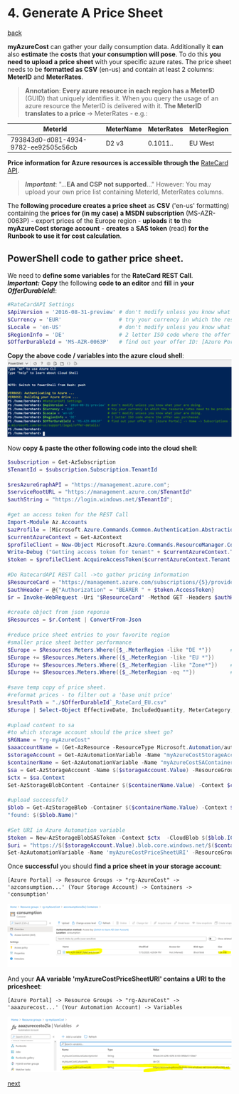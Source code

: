 # 4. Generate A Price Sheet

[back](../../README.md)

**myAzureCost** can gather your daily consumption data. Additionally it **can** also **estimate** the **costs** that **your consumption will pose**. To do this **you need to upload a price sheet** with your specific azure rates. The price sheet needs to be **formatted as CSV** (en-us) and contain at least 2 columns: **MeterID** and **MeterRates**.

> **Annotation**: **Every azure resource in each region has a MeterID** (GUID) that uniquely identifies it. When you query the usage of an azure resource the MeterID is delivered with it. **The MeterID translates to a price** -> MeterRates - e.g.:  

| MeterId	| MeterName	| MeterRates |	MeterRegion |
|--|--|--|--|
| 793843d0-d081-4934-9782-ee92505c56cb |D2 v3|0.1011..|	EU West |
  

**Price information for Azure resources is accessible through the** [RateCard API](https://docs.microsoft.com/en-us/azure/cost-management-billing/manage/usage-rate-card-overview#azure-resource-ratecard-api-preview).  
> _**Important**_: "...**EA and CSP not supported**..."
> However: You may upload your own price list containing MeterId, MeterRates columns.  
  
The **following procedure creates a price sheet** as **CSV** ('en-us' formatting) containing the **prices for (in my case) a MSDN subscription** (MS-AZR-0063P) - export prices of the Europe region - **uploads** it **to** the **myAzureCost storage account** - **creates** a **SAS token** (read) **for the Runbook to use it for cost calculation**.


## PowerShell code to gather price sheet.
We need to **define some variables** for the **RateCard REST Call**.  
_**Important:**_ **Copy** the following **code to an editor** and **fill** in **your _OfferDurableId_!**:  

```PowerShell
#RateCardAPI Settings
$ApiVersion = '2016-08-31-preview' # don't modify unless you know what your are doing.
$Currency = 'EUR'                  # try your currency in which the resource rates need to be provided.
$Locale = 'en-US'                  # don't modify unless you know what your are doing.
$RegionInfo = 'DE'                 # 2 letter ISO code where the offer was purchased.
$OfferDurableId = 'MS-AZR-0063P'   # find out your offer ID: [Azure Portal] -> Home -> Subscriptions -> Overview -> Offer ID: .....   -> see https://azure.microsoft.com/en-us/support/legal/offer-details/  

```

**Copy the above code / variables into the azure cloud shell**:  
![RateCard API Settings into Cloud Shell](RateCardAPISettings.PNG)  
  
Now **copy & paste the other following code into the cloud shell**:

```PowerShell
$subscription = Get-AzSubscription
$TenantId = $subscription.Subscription.TenantId

$resAzureGraphAPI = "https://management.azure.com";
$serviceRootURL = "https://management.azure.com/$TenantId"
$authString = "https://login.windows.net/$TenantId";

#get an access token for the REST Call
Import-Module Az.Accounts
$azProfile = [Microsoft.Azure.Commands.Common.Authentication.Abstractions.AzureRmProfileProvider]::Instance.Profile
$currentAzureContext = Get-AzContext
$profileClient = New-Object Microsoft.Azure.Commands.ResourceManager.Common.RMProfileClient($azProfile)
Write-Debug ("Getting access token for tenant" + $currentAzureContext.Tenant.TenantId)
$token = $profileClient.AcquireAccessToken($currentAzureContext.Tenant.TenantId)

#Do RatecardAPI REST Call ->to gather pricing information
$ResourceCard = "https://management.azure.com/subscriptions/{5}/providers/Microsoft.Commerce/RateCard?api-version={0}&`$filter=OfferDurableId eq '{1}' and Currency eq '{2}' and Locale eq '{3}' and RegionInfo eq '{4}'" -f $ApiVersion, $OfferDurableId, $Currency, $Locale, $RegionInfo, $($Subscription.Id)
$authHeader = @{"Authorization" = "BEARER " + $token.AccessToken} 
$r = Invoke-WebRequest -Uri "$ResourceCard" -Method GET -Headers $authHeader 

#create object from json reponse
$Resources = $r.Content | ConvertFrom-Json

#reduce price sheet entries to your favorite region
#smaller price sheet better performance
$Europe = $Resources.Meters.Where({$_.MeterRegion -like "DE *"})      # contains prices for "DE West Central" and "DE North"
$Europe += $Resources.Meters.Where({$_.MeterRegion -like "EU *"})      #"EU North" - "EU West" specific for datacenters in Dublin and Amsterdam
$Europe += $Resources.Meters.Where({$_.MeterRegion -like "Zone*"})    # some networking counters are defined in Zones.
$Europe += $Resources.Meters.Where({$_.MeterRegion -eq ""})           # some values are global and have no 'Region'

#save temp copy of price sheet.
#reformat prices - to filter out a 'base unit price'
$resultPath = "./$OfferDurableId`_RateCard_EU.csv"
$Europe | Select-Object EffectiveDate, IncludedQuantity, MeterCategory, MeterId , MeterName, @{Name = 'MeterRates'; Expression = { $_.MeterRates.0  } },MeterRegion, MeterStatus, MeterSubCategory,Unit |  Export-Csv -Path $resultPath -Encoding UTF8 -Delimiter ';' -NoTypeInformation

#upload content to sa
#to which storage account should the price sheet go?
$RGName = "rg-myAzureCost" 
$aaaccountName = (Get-AzResource -ResourceType Microsoft.Automation/automationAccounts | where Name -Like "aaazurecost*").Name
$storageAccount = Get-AzAutomationVariable -Name "myAzureCostStorageAccountName" -ResourceGroupName $RGName -AutomationAccountName $aaaccountName
$containerName = Get-AzAutomationVariable -Name "myAzureCostSAContainer" -ResourceGroupName $RGName -AutomationAccountName $aaaccountName
$sa = Get-AzStorageAccount -Name $($storageAccount.Value) -ResourceGroupName $RGName
$ctx = $sa.Context
Set-AzStorageBlobContent -Container $($containerName.Value) -Context $ctx -File $resultPath -Blob $(Split-Path $resultPath -Leaf) -Force

#upload successful?
$blob = Get-AzStorageBlob -Container $($containerName.Value) -Context $ctx -Blob (Split-Path $resultPath -Leaf)
"found: $($blob.Name)"

#Set URI in Azure Automation variable
$token = New-AzStorageBlobSASToken -Context $ctx  -CloudBlob $($blob.ICloudBlob) -StartTime ([datetime]::Now).AddHours(-1) -ExpiryTime ([datetime]::Now).AddYears(3) -Permission 'r'
$uri = "https://$($storageAccount.Value).blob.core.windows.net/$($containerName.Value)/$(Split-Path $resultPath -Leaf)$token"
Set-AzAutomationVariable -Name 'myAzureCostPriceSheetURI' -ResourceGroupName $RGName -AutomationAccountName $aaaccountName -Value $uri -Encrypted $false


```

Once **successful** you should **find a price sheet in your storage account**:  
```
[Azure Portal] -> Resource Groups -> "rg-AzureCost" -> 'azconsumption...' (Your Storage Account) -> Containers -> 'consumption'
```  
![RateCard API](RateCardCSV.PNG)  

And your **AA variable 'myAzureCostPriceSheetURI' contains a URI to the pricesheet**:  
```
[Azure Portal] -> Resource Groups -> "rg-AzureCost" -> 'aaazurecost...' (Your Automation Account) -> Variables
```  
![RateCard API](RateCardCSVURI.PNG)  

[next](../RunAReport/README.md)